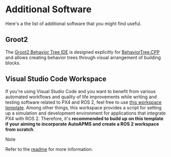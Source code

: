 # Additional Software
Here's a the list of additional software that you might find useful.

## Groot2
The [Groot2 Behavior Tree IDE](https://www.behaviortree.dev/groot) is designed explicitly for [BehaviorTree.CPP](https://github.com/BehaviorTree/BehaviorTree.CPP) and allows creating behavior trees through visual arrangement of building blocks.

## Visual Studio Code Workspace
If you're using Visual Studio Code and you want to benefit from various automated workflows and quality of life improvements while writing and testing software related to PX4 and ROS 2, feel free to use [this workspace template](https://github.com/robin-mueller/px4-ros2-env). Among other things, this workspace provides a script for setting up a simulation and development environment for applications that integrate PX4 with ROS 2. Therefore, it's **recommended to build up on this template if your aiming to incorporate AutoAPMS and create a ROS 2 workspace from scratch**. 

> [!NOTE]
> Refer to the [readme](https://github.com/robin-mueller/px4-ros2-env?tab=readme-ov-file#px4ros2-development-setup) for more information.
